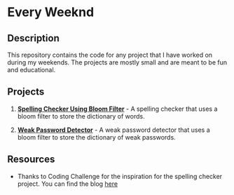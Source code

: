 # **Every Weeknd**

## **Description**

This repository contains the code for any project that I have worked on during my weekends. The projects are mostly small and are meant to be fun and educational.

## **Projects**

1. [**Spelling Checker Using Bloom Filter**](./contents/spelling-checker.md) - A spelling checker that uses a bloom filter to store the dictionary of words.

2. [**Weak Password Detector**](./contents/weak-password-detector.md) - A weak password detector that uses a bloom filter to store the dictionary of weak passwords.

## **Resources**

- Thanks to Coding Challenge for the inspiration for the spelling checker project. You can find the blog [here](https://codingchallenges.substack.com/p/coding-challenge-53-bloom-filter)

